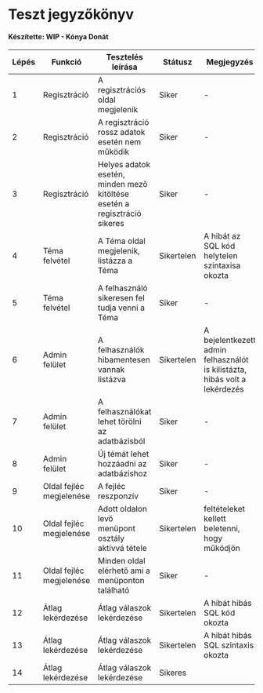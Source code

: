# Teszt jegyzőkönyv
#### Készítette: WIP - Kónya Donát

Lépés | Funkció | Tesztelés leírása | Státusz | Megjegyzés | Aláírás | Időpont
--- | --- | --- | --- | --- | --- | --- 
1 | Regisztráció | A regisztrációs oldal megjelenik | Siker | - | Kónya Donát | 2021.12.14
2 | Regisztráció | A regisztráció rossz adatok esetén nem működik | Siker | - | Kónya Donát | 2021.12.14
3 | Regisztráció | Helyes adatok esetén, minden mező kitöltése esetén a regisztráció sikeres | Siker | - | Kónya Donát | 2021.12.14
4 | Téma felvétel | A Téma oldal megjelenik, listázza a Téma | Sikertelen | A hibát az SQL kód helytelen szintaxisa okozta | Kónya Donát | 2021.12.14
5 | Téma felvétel | A felhasználó sikeresen fel tudja venni a Téma | Siker | - | Kónya Donát | 2021.12.14
6 | Admin felület | A felhasználók hibamentesen vannak listázva | Sikertelen | A bejelentkezett admin felhasználót is kilistázta, hibás volt a lekérdezés | Kónya Donát | 2021.12.14
7 | Admin felület | A felhasználókat lehet törölni az adatbázisból | Siker | - | Kónya Donát | 2021.12.14
8 | Admin felület | Új témát lehet hozzáadni az adatbázishoz | Siker | - | Kónya Donát | 2021.12.14
9 | Oldal fejléc megjelenése | A fejléc reszponzív | Siker | - | Kónya Donát | 2021.12.14
10 | Oldal fejléc megjelenése | Adott oldalon levő menüpont osztály aktívvá tétele | Sikertelen | feltételeket kellett beletenni, hogy működjön | Kónya Donát | 2021.12.14
11 | Oldal fejléc megjelenése | Minden oldal elérhető ami a menüponton található | Siker | - | Kónya Donát | 2021.12.14
12 | Átlag lekérdezése | Átlag válaszok lekérdezése | Sikertelen | A hibát hibás SQL kód okozta | Kónya Donát | 2021.12.14
13 | Átlag lekérdezése | Átlag válaszok lekérdezése | Sikertelen | A hibát hibás SQL szintaxis okozta | Kónya Donát | 2021.12.14
14 | Átlag lekérdezése | Átlag válaszok lekérdezése | Sikeres |  | Kónya Donát | 2021.12.14
